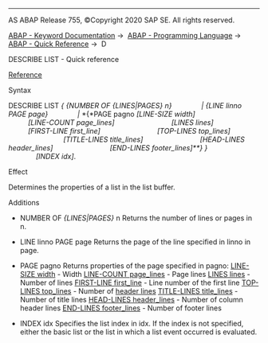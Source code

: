   

* * *

AS ABAP Release 755, ©Copyright 2020 SAP SE. All rights reserved.

[ABAP - Keyword Documentation](https://help.sap.com/doc/abapdocu_755_index_htm/7.55/en-US/abenabap.htm) →  [ABAP - Programming Language](https://help.sap.com/doc/abapdocu_755_index_htm/7.55/en-US/abenabap_reference.htm) →  [ABAP - Quick Reference](https://help.sap.com/doc/abapdocu_755_index_htm/7.55/en-US/abenabap_shortref.htm) →  D

DESCRIBE LIST - Quick reference

[Reference](https://help.sap.com/doc/abapdocu_755_index_htm/7.55/en-US/abapdescribe_list.htm)

Syntax

DESCRIBE LIST *{* *{*NUMBER OF *{*LINES*|*PAGES*}* n*}*
              *|* *{*LINE linno PAGE page*}*
              *|* *{*PAGE pagno *\[*LINE-SIZE width*\]*
                            *\[*LINE-COUNT page\_lines*\]*
                            *\[*LINES lines*\]*
                            *\[*FIRST-LINE first\_line*\]*
                            *\[*TOP-LINES top\_lines*\]*
                            *\[*TITLE-LINES title\_lines*\]*
                            *\[*HEAD-LINES header\_lines*\]*
                            *\[*END-LINES footer\_lines*\]**}* *}*
              *\[*INDEX idx*\]*.

Effect

Determines the properties of a list in the list buffer.

Additions

-   NUMBER OF *{*LINES*|*PAGES*}* n
    Returns the number of lines or pages in n.
    

-   LINE linno PAGE page
    Returns the page of the line specified in linno in page.
    

-   PAGE pagno
    Returns properties of the page specified in pagno:
    [LINE-SIZE width](https://help.sap.com/doc/abapdocu_755_index_htm/7.55/en-US/abapdescribe_list_page_properties.htm) - Width
    [LINE-COUNT page\_lines](https://help.sap.com/doc/abapdocu_755_index_htm/7.55/en-US/abapdescribe_list_page_properties.htm) - Page lines
    [LINES lines](https://help.sap.com/doc/abapdocu_755_index_htm/7.55/en-US/abapdescribe_list_page_properties.htm) - Number of lines
    [FIRST-LINE first\_line](https://help.sap.com/doc/abapdocu_755_index_htm/7.55/en-US/abapdescribe_list_page_properties.htm) - Line number of the first line
    [TOP-LINES top\_lines](https://help.sap.com/doc/abapdocu_755_index_htm/7.55/en-US/abapdescribe_list_page_properties.htm) - Number of [header lines](https://help.sap.com/doc/abapdocu_755_index_htm/7.55/en-US/abenheader_line_glosry.htm "Glossary Entry")
    [TITLE-LINES title\_lines](https://help.sap.com/doc/abapdocu_755_index_htm/7.55/en-US/abapdescribe_list_page_properties.htm) - Number of title lines
    [HEAD-LINES header\_lines](https://help.sap.com/doc/abapdocu_755_index_htm/7.55/en-US/abapdescribe_list_page_properties.htm) - Number of column header lines
    [END-LINES footer\_lines](https://help.sap.com/doc/abapdocu_755_index_htm/7.55/en-US/abapdescribe_list_page_properties.htm) - Number of footer lines
    

-   INDEX idx
    Specifies the list index in idx. If the index is not specified, either the basic list or the list in which a list event occurred is evaluated.